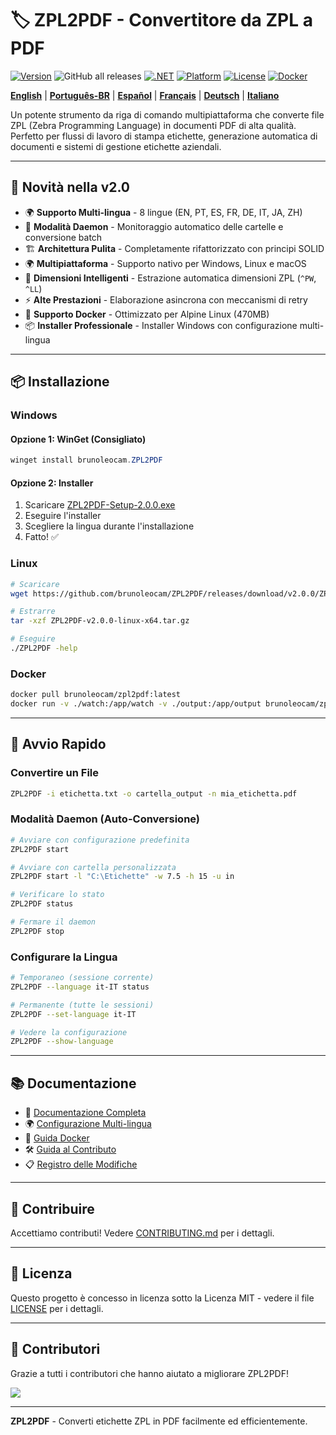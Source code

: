 # 🏷️ ZPL2PDF - Convertitore da ZPL a PDF

[![Version](https://img.shields.io/badge/version-2.0.0-blue.svg)](https://github.com/brunoleocam/ZPL2PDF/releases)
![GitHub all releases](https://img.shields.io/github/downloads/brunoleocam/ZPL2PDF/total)
[![.NET](https://img.shields.io/badge/.NET-9.0-purple.svg)](https://dotnet.microsoft.com/download)
[![Platform](https://img.shields.io/badge/platform-Windows%20%7C%20Linux%20%7C%20macOS-lightgrey.svg)](https://github.com/brunoleocam/ZPL2PDF)
[![License](https://img.shields.io/badge/license-MIT-green.svg)](../../LICENSE)
[![Docker](https://img.shields.io/badge/docker-Alpine%20470MB-blue.svg)](https://hub.docker.com/r/brunoleocam/zpl2pdf)

**[English](../../README.md)** | **[Português-BR](README.pt-BR.md)** | **[Español](README.es-ES.md)** | **[Français](README.fr-FR.md)** | **[Deutsch](README.de-DE.md)** | **[Italiano](#)**

Un potente strumento da riga di comando multipiattaforma che converte file ZPL (Zebra Programming Language) in documenti PDF di alta qualità. Perfetto per flussi di lavoro di stampa etichette, generazione automatica di documenti e sistemi di gestione etichette aziendali.

---

## 🚀 **Novità nella v2.0**

- 🌍 **Supporto Multi-lingua** - 8 lingue (EN, PT, ES, FR, DE, IT, JA, ZH)
- 🔄 **Modalità Daemon** - Monitoraggio automatico delle cartelle e conversione batch
- 🏗️ **Architettura Pulita** - Completamente rifattorizzato con principi SOLID
- 🌍 **Multipiattaforma** - Supporto nativo per Windows, Linux e macOS
- 📐 **Dimensioni Intelligenti** - Estrazione automatica dimensioni ZPL (`^PW`, `^LL`)
- ⚡ **Alte Prestazioni** - Elaborazione asincrona con meccanismi di retry
- 🐳 **Supporto Docker** - Ottimizzato per Alpine Linux (470MB)
- 📦 **Installer Professionale** - Installer Windows con configurazione multi-lingua

---

## 📦 **Installazione**

### **Windows**

#### Opzione 1: WinGet (Consigliato)
```powershell
winget install brunoleocam.ZPL2PDF
```

#### Opzione 2: Installer
1. Scaricare [ZPL2PDF-Setup-2.0.0.exe](https://github.com/brunoleocam/ZPL2PDF/releases/latest)
2. Eseguire l'installer
3. Scegliere la lingua durante l'installazione
4. Fatto! ✅

### **Linux**

```bash
# Scaricare
wget https://github.com/brunoleocam/ZPL2PDF/releases/download/v2.0.0/ZPL2PDF-v2.0.0-linux-x64.tar.gz

# Estrarre
tar -xzf ZPL2PDF-v2.0.0-linux-x64.tar.gz

# Eseguire
./ZPL2PDF -help
```

### **Docker**

```bash
docker pull brunoleocam/zpl2pdf:latest
docker run -v ./watch:/app/watch -v ./output:/app/output brunoleocam/zpl2pdf:latest
```

---

## 🚀 **Avvio Rapido**

### **Convertire un File**
```bash
ZPL2PDF -i etichetta.txt -o cartella_output -n mia_etichetta.pdf
```

### **Modalità Daemon (Auto-Conversione)**
```bash
# Avviare con configurazione predefinita
ZPL2PDF start

# Avviare con cartella personalizzata
ZPL2PDF start -l "C:\Etichette" -w 7.5 -h 15 -u in

# Verificare lo stato
ZPL2PDF status

# Fermare il daemon
ZPL2PDF stop
```

### **Configurare la Lingua**
```bash
# Temporaneo (sessione corrente)
ZPL2PDF --language it-IT status

# Permanente (tutte le sessioni)
ZPL2PDF --set-language it-IT

# Vedere la configurazione
ZPL2PDF --show-language
```

---

## 📚 **Documentazione**

- 📖 [Documentazione Completa](../README.md)
- 🌍 [Configurazione Multi-lingua](../guides/LANGUAGE_CONFIGURATION.md)
- 🐳 [Guida Docker](../guides/DOCKER_GUIDE.md)
- 🛠️ [Guida al Contributo](../../CONTRIBUTING.md)
- 📋 [Registro delle Modifiche](../../CHANGELOG.md)

---

## 🤝 **Contribuire**

Accettiamo contributi! Vedere [CONTRIBUTING.md](../../CONTRIBUTING.md) per i dettagli.

---

## 📄 **Licenza**

Questo progetto è concesso in licenza sotto la Licenza MIT - vedere il file [LICENSE](../../LICENSE) per i dettagli.

---

## 👥 **Contributori**

Grazie a tutti i contributori che hanno aiutato a migliorare ZPL2PDF!

<a href="https://github.com/brunoleocam/ZPL2PDF/graphs/contributors">
  <img src="https://contrib.rocks/image?repo=brunoleocam/ZPL2PDF" />
</a>

---

**ZPL2PDF** - Converti etichette ZPL in PDF facilmente ed efficientemente.

